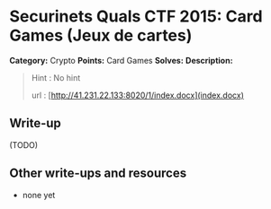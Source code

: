 # Securinets Quals CTF 2015: Card Games (Jeux de cartes)

**Category:** Crypto
**Points:** Card Games
**Solves:** 
**Description:** 

> Hint : No hint
>
> url : [http://41.231.22.133:8020/1/index.docx](index.docx)

## Write-up

(TODO)

## Other write-ups and resources

* none yet